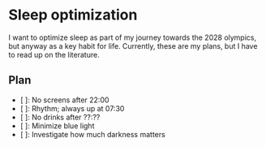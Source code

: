 # Sleep optimization

I want to optimize sleep as part of my journey towards the 2028 
olympics, but anyway as a key habit for life. Currently, these are my
plans, but I have to read up on the literature.

## Plan

- [ ]: No screens after 22:00
- [ ]: Rhythm; always up at 07:30
- [ ]: No drinks after ??:??
- [ ]: Minimize blue light
- [ ]: Investigate how much darkness matters


